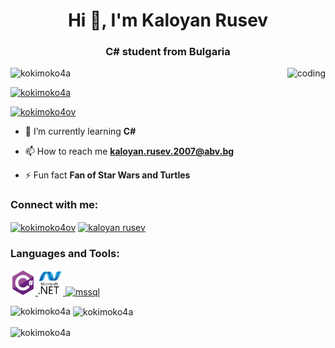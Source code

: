 <h1 align="center">Hi 👋, I'm Kaloyan Rusev</h1>
<h3 align="center">C# student from Bulgaria</h3>

<img align="right" alt="coding" wide="400" src="https://turtleacademy.com/images/turtle.gif">

<p align="left"> <img src="https://komarev.com/ghpvc/?username=kokimoko4a&label=Profile%20views&color=0e75b6&style=flat" alt="kokimoko4a" /> </p>

<p align="left"> <a href="https://github.com/ryo-ma/github-profile-trophy"><img src="https://github-profile-trophy.vercel.app/?username=kokimoko4a" alt="kokimoko4a" /></a> </p>

<p align="left"> <a href="https://twitter.com/kokimoko4ov" target="blank"><img src="https://img.shields.io/twitter/follow/kokimoko4ov?logo=twitter&style=for-the-badge" alt="kokimoko4ov" /></a> </p>

- 🌱 I’m currently learning **C#**

- 📫 How to reach me **kaloyan.rusev.2007@abv.bg**

- ⚡ Fun fact **Fan of Star Wars and Turtles**

<h3 align="left">Connect with me:</h3>
<p align="left">
<a href="https://twitter.com/kokimoko4ov" target="blank"><img align="center" src="https://raw.githubusercontent.com/rahuldkjain/github-profile-readme-generator/master/src/images/icons/Social/twitter.svg" alt="kokimoko4ov" height="30" width="40" /></a>
<a href="https://linkedin.com/in/kaloyan rusev" target="blank"><img align="center" src="https://raw.githubusercontent.com/rahuldkjain/github-profile-readme-generator/master/src/images/icons/Social/linked-in-alt.svg" alt="kaloyan rusev" height="30" width="40" /></a>
</p>

<h3 align="left">Languages and Tools:</h3>
<p align="left"> <a href="https://www.w3schools.com/cs/" target="_blank" rel="noreferrer"> <img src="https://raw.githubusercontent.com/devicons/devicon/master/icons/csharp/csharp-original.svg" alt="csharp" width="40" height="40"/> </a> <a href="https://dotnet.microsoft.com/" target="_blank" rel="noreferrer"> <img src="https://raw.githubusercontent.com/devicons/devicon/master/icons/dot-net/dot-net-original-wordmark.svg" alt="dotnet" width="40" height="40"/> </a> <a href="https://www.microsoft.com/en-us/sql-server" target="_blank" rel="noreferrer"> <img src="https://www.svgrepo.com/show/303229/microsoft-sql-server-logo.svg" alt="mssql" width="40" height="40"/> </a> </p>

<p><img align="left" src="https://github-readme-stats.vercel.app/api/top-langs?username=kokimoko4a&show_icons=true&locale=en&layout=compact" alt="kokimoko4a" /></p>

<p>&nbsp;<img align="center" src="https://github-readme-stats.vercel.app/api?username=kokimoko4a&show_icons=true&locale=en" alt="kokimoko4a" /></p>

<p><img align="center" src="https://github-readme-streak-stats.herokuapp.com/?user=kokimoko4a&" alt="kokimoko4a" /></p>
